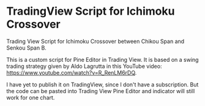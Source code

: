 # TradingView Script for Ichimoku Crossover
Trading View Script for Ichimoku Crossover between Chikou Span and Senkou Span B.

This is a custom script for Pine Editor in Trading View. It is based on a swing trading strategy given by Aldo Lagrutta in this YouTube video: https://www.youtube.com/watch?v=R_RenLM6rDQ.

I have yet to publish it on TradingView, since I don't have a subscription. But the code can be pasted into Trading View Pine Editor and indicator will still work for one chart.
